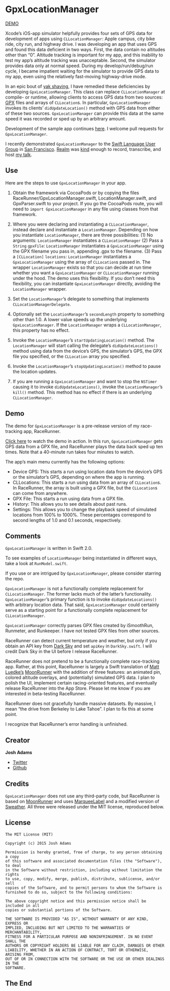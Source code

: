 GpxLocationManager
===================
[DEMO](https://vimeo.com/138813570)

Xcode’s iOS-app simulator helpfully provides four sets of GPS data for development of apps using `CLLocationManager`: Apple campus, city bike ride, city run, and highway drive. I was developing an app that uses GPS and found this data deficient in two ways. First, the data contain no altitudes other than “0”. Altitude tracking is important for my app, and this inability to test my app’s altitude tracking was unacceptable. Second, the simulator provides data only at normal speed. During my develop/run/debug/run cycle, I became impatient waiting for the simulator to provide GPS data to my app, even using the relatively fast-moving highway-drive mode.

In an epic bout of [yak shaving](http://sethgodin.typepad.com/seths_blog/2005/03/dont_shave_that.html), I have remedied these deficiencies by developing `GpxLocationManager`. This class can replace `CLLocationManager` at compile- or runtime, allowing clients to access GPS data from two sources: [GPX](https://en.wikipedia.org/wiki/GPS_Exchange_Format) files and arrays of `CLLocation`s. In particular, `GpxLocationManager` invokes its clients’ `didUpdateLocation()` method with GPS data from either of these two sources. `GpxLocationManager` can provide this data at the same speed it was recorded or sped up by an arbitrary amount.

Development of the sample app continues [here](https://github.com/vermont42/RaceRunner). I welcome pull requests for `GpxLocationManager`.

I recently demonstrated `GpxLocationManager` to the [Swift Language User Group](http://www.meetup.com/swift-language/) in [San Francisco](http://www.sanfrancisco.travel). [Realm](http://realm.io) was [kind](https://www.youtube.com/watch?v=LI7-Cu-9wWM) enough to record, transcribe, and host [my talk](https://realm.io/news/josh-adams-gpx-location-manager/).

## Use
Here are the steps to use `GpxLocationManager` in your app.

1. Obtain the framework via CocoaPods or by copying the files RaceRunner/GpxLocationManager.swift, LocationManager.swift, and GpxParser.swift to your project. If you go the CocoaPods route, you will need to `import GpxLocationManager` in any file using classes from that framework.

2. Where you were declaring and instantiating a `CLLocationManager`, instead declare and instantiate a `LocationManager`. Depending on how you instantiate `LocationManager`, there are three possibilities: (1) No arguments: `LocationManager` instantiates a `CLLocationManager` (2) Pass a `String` `gpxFile`: `LocationManager` instantiates a `GpxLocationManager` using the GPX filename you pass in, appending .gpx to the filename. (3) Pass a `[CLLocation]` `locations`: `LocationManager` instantiates a `GpxLocationManager` using the array of `CLLocation`s passed in. The wrapper `LocationManager` exists so that you can decide at run time whether you want a `GpxLocationManager` or `CLLocationManager` running under the hood. The demo uses this flexibility. If you don’t need this flexibility, you can instantiate `GpxLocationManager` directly, avoiding the `LocationManager` wrapper.

3. Set the `LocationManager`’s delegate to something that implements `CLLocationManagerDelegate`.

4. Optionally set the `LocationManager`’s `secondLength` property to something other than 1.0. A lower value speeds up the underlying `GpxLocationManager`. If the `LocationManager` wraps a `CLLocationManager`, this property has no effect.

5. Invoke the `LocationManager`’s `startUpdatingLocation()` method. The `LocationManager` will start calling the delegate’s `didUpdateLocations()` method using data from the device’s GPS, the simulator’s GPS, the GPX file you specified, or the `CLLocation` array you specified.

6. Invoke the `LocationManager`’s `stopUpdatingLocation()` method to pause the location updates.

7. If you are running a `GpxLocationManager` and want to stop the `NSTimer` causing it to invoke `didUpdateLocations()`, invoke the `LocationManager`’s `kill()` method. This method has no effect if there is an underlying `CLLocationManager`.


## Demo

The demo for `GpxLocationManager` is a pre-release version of my race-tracking app, RaceRunner.

[Click here](https://vimeo.com/138813570) to watch the demo in action. In this run, `GpxLocationManager` gets GPS data from a GPX file, and RaceRunner plays the data back sped up ten times. Note that a 40-minute run takes four minutes to watch.

The app’s main menu currently has the following options:
* Device GPS: This starts a run using location data from the device’s GPS or the simulator’s GPS, depending on where the app is running.
* CLLocations: This starts a run using data from an array of `CLLocation`s. In RaceRunner, the array is built using a GPX file, but the `CLLocation`s can come from anywhere. 
* GPX File: This starts a run using data from a GPX file.
* History: This allows you to see details about past runs.
* Settings: This allows you to change the playback speed of simulated locations from 100% to 1000%. These percentages correspond to second lengths of 1.0 and 0.1 seconds, respectively.


## Comments

`GpxLocationManager` is written in Swift 2.0.

To see examples of `LocationManager` being instantiated in different ways, take a look at `RunModel.swift`.

If you use or are intrigued by `GpxLocationManager`, please consider starring the repo.

`GpxLocationManager` is not a functionally complete replacement for `CLLocationManager`. The former lacks much of the latter’s functionality. `GpxLocationManager`’s primary function is to invoke `didUpdateLocations()` with arbitrary location data. That said, `GpxLocationManager` could certainly serve as a starting point for a functionally complete replacement for `CLLocationManager`.

`GpxLocationManager` correctly parses GPX files created by iSmoothRun, Runmeter, and Runkeeper. I have not tested GPX files from other sources.

RaceRunner can detect current temperature and weather, but only if you obtain an API key from [Dark Sky](http://developer.forecast.io) and set `apiKey` in `DarkSky.swift`. I will credit Dark Sky in the UI before I release RaceRunner.

RaceRunner does not pretend to be a functionally complete race-tracking app. Rather, at this point, RaceRunner is largely a Swift translation of [Matt Luedke’s](https://github.com/mluedke2) [MoonRunner](https://github.com/mluedke2/moonrunner) with the addition of three features: an animated pin, colored altitude overlays, and (potentially) simulated GPS data. I plan to polish the UI, implement certain racing-oriented features, and eventually release RaceRunner into the App Store. Please let me know if you are interested in beta-testing RaceRunner.

RaceRunner does not gracefully handle massive datasets. By massive, I mean “the drive from Berkeley to Lake Tahoe”. I plan to fix this at some point.

I recognize that RaceRunner’s error handling is unfinished.

## Creator

**Josh Adams**
* [Twitter](https://twitter.com/vermont42)
* [Github](https://github.com/vermont42)


## Credits

`GpxLocationManager` does not use any third-party code, but RaceRunner is based on [MoonRunner](https://github.com/mluedke2/moonrunner) and uses [MarqueeLabel](https://github.com/cbpowell/MarqueeLabel) and a modified version of [Sweather](https://github.com/bfolder/Sweather). All three were released under the MIT license, reproduced below.


## License
```
The MIT License (MIT)

Copyright (c) 2015 Josh Adams

Permission is hereby granted, free of charge, to any person obtaining a copy
of this software and associated documentation files (the "Software"), to deal
in the Software without restriction, including without limitation the rights
to use, copy, modify, merge, publish, distribute, sublicense, and/or sell
copies of the Software, and to permit persons to whom the Software is
furnished to do so, subject to the following conditions:

The above copyright notice and this permission notice shall be included in all
copies or substantial portions of the Software.

THE SOFTWARE IS PROVIDED "AS IS", WITHOUT WARRANTY OF ANY KIND, EXPRESS OR
IMPLIED, INCLUDING BUT NOT LIMITED TO THE WARRANTIES OF MERCHANTABILITY,
FITNESS FOR A PARTICULAR PURPOSE AND NONINFRINGEMENT. IN NO EVENT SHALL THE
AUTHORS OR COPYRIGHT HOLDERS BE LIABLE FOR ANY CLAIM, DAMAGES OR OTHER
LIABILITY, WHETHER IN AN ACTION OF CONTRACT, TORT OR OTHERWISE, ARISING FROM,
OUT OF OR IN CONNECTION WITH THE SOFTWARE OR THE USE OR OTHER DEALINGS IN THE
SOFTWARE.
```


## The End